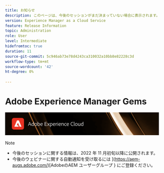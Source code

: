 ```yaml
---
title: お知らせ
description: このページは、今後のセッションがまだ決まっていない場合に表示されます。
version: Experience Manager as a Cloud Service
feature: Release Information
topic: Administration
role: User
level: Intermediate
hidefromtoc: true
duration: 11
source-git-commit: 5c946ab73e78d4243ca310032a10bb8e82228c3d
workflow-type: tm+mt
source-wordcount: '42'
ht-degree: 0%

---
```


# Adobe Experience Manager Gems

![](assets/ADX_Gems.png)

>[!NOTE]
>
>* 今後のセッションに関する情報は、2022 年 11 月初旬以降に公開されます。
>* 今後のウェビナーに関する自動通知を受け取るには ](https://aem-augs.adobe.com/)[AdobeのAEM ユーザーグループ } にご登録ください。
